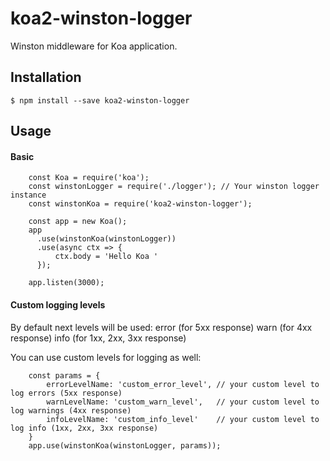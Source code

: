 # koa2-winston-logger
Winston middleware for Koa application.

## Installation

`
$ npm install --save koa2-winston-logger
`

## Usage
#### Basic
```
    const Koa = require('koa');
    const winstonLogger = require('./logger'); // Your winston logger instance
    const winstonKoa = require('koa2-winston-logger');

    const app = new Koa();
    app
      .use(winstonKoa(winstonLogger))
      .use(async ctx => {
          ctx.body = 'Hello Koa '
      });
    
    app.listen(3000);
```

#### Custom logging levels
By default next levels will be used:
        error (for 5xx response)
        warn (for 4xx response)
        info (for 1xx, 2xx, 3xx response)

You can use custom levels for logging as well:


```
    const params = {
        errorLevelName: 'custom_error_level', // your custom level to log errors (5xx response)
        warnLevelName: 'custom_warn_level',   // your custom level to log warnings (4xx response)
        infoLevelName: 'custom_info_level'    // your custom level to log info (1xx, 2xx, 3xx response)
    }
    app.use(winstonKoa(winstonLogger, params));
```
